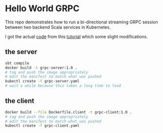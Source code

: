 # Hello World GRPC

This repo demonstrates how to run a bi-directional streaming GRPC session between two backend Scala services in Kubernetes.

I got the actual [code](https://example.lightbend.com/v1/download/akka-grpc-quickstart-scala?name=akka-grpc-quickstart-scala&_ga=2.170055330.305510131.1650731951-663573833.1650731951) from this [tutorial](https://developer.lightbend.com/guides/akka-grpc-quickstart-scala/index.html) which some slight modifications.

## the server

```bash
sbt compile
docker build -t grpc-server:1.0 .
# tag and push the image appropriately
# edit the manifest to match what was pushed
kubectl create -f grpc-server.yaml
# wait a while because this takes a long time to load
```

## the client

```bash
docker build --file Dockerfile.client -t grpc-client:1.0 .
# tag and push the image appropriately
# edit the manifest to match what was pushed
kubectl create -f grpc-client.yaml
```
